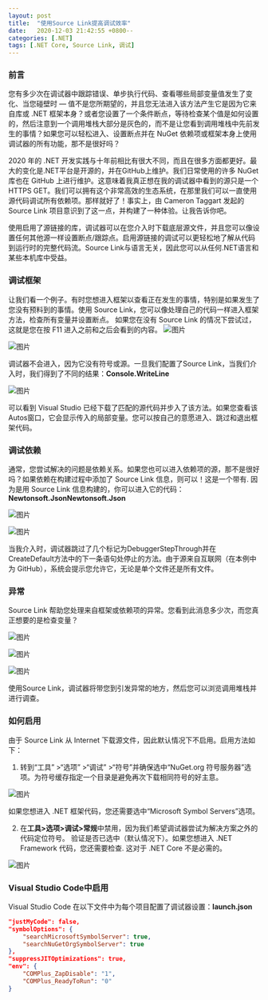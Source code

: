 ```yaml
---
layout: post
title:  "使用Source Link提高调试效率"
date:   2020-12-03 21:42:55 +0800--
categories: [.NET]
tags: [.NET Core, Source Link, 调试]  
---
```


### 前言
您有多少次在调试器中跟踪错误、单步执行代码、查看哪些局部变量值发生了变化、当您碰壁时 — 值不是您所期望的，并且您无法进入该方法产生它是因为它来自库或 .NET 框架本身？或者您设置了一个条件断点，等待检查某个值是如何设置的，然后注意到一个调用堆栈大部分是灰色的，而不是让您看到调用堆栈中先前发生的事情？如果您可以轻松进入、设置断点并在 NuGet 依赖项或框架本身上使用调试器的所有功能，那不是很好吗？

2020 年的 .NET 开发实践与十年前相比有很大不同，而且在很多方面都更好。最大的变化是.NET平台是开源的，并在GitHub上维护。我们日常使用的许多 NuGet 库也在 GitHub 上进行维护。这意味着我真正想在我的调试器中看到的源只是一个 HTTPS GET。我们可以拥有这个非常高效的生态系统，在那里我们可以一直使用源代码调试所有依赖项。那样就好了！事实上，由 Cameron Taggart 发起的 Source Link 项目意识到了这一点，并构建了一种体验。让我告诉你吧。

使用启用了源链接的库，调试器可以在您介入时下载底层源文件，并且您可以像设置任何其他源一样设置断点/跟踪点。启用源链接的调试可以更轻松地了解从代码到运行时的完整代码流。Source Link与语言无关，因此您可以从任何.NET语言和某些本机库中受益。

### 调试框架
让我们看一个例子。有时您想进入框架以查看正在发生的事情，特别是如果发生了您没有预料到的事情。使用 Source Link，您可以像处理自己的代码一样进入框架方法，检查所有变量并设置断点。
如果您在没有 Source Link 的情况下尝试过，这就是您在按 F11 进入之前和之后会看到的内容。
![图片](https://devblogs.microsoft.com/dotnet/wp-content/uploads/sites/10/2020/11/debug-framework-before.png)

![图片](https://devblogs.microsoft.com/dotnet/wp-content/uploads/sites/10/2020/11/debug-framework-nosourcelink-after.png)

调试器不会进入，因为它没有符号或源。一旦我们配置了Source Link，当我们介入时，我们得到了不同的结果：**Console.WriteLine**

![图片](https://devblogs.microsoft.com/dotnet/wp-content/uploads/sites/10/2020/11/debug-framework-sourcelink-after.png)

可以看到 Visual Studio 已经下载了匹配的源代码并步入了该方法。如果您查看该Autos窗口，它会显示传入的局部变量。您可以按自己的意愿进入、跳过和退出框架代码。

### 调试依赖
通常，您尝试解决的问题是依赖关系。如果您也可以进入依赖项的源，那不是很好吗？如果依赖在构建过程中添加了 Source Link 信息，则可以！这是一个带有. 因为是用 Source Link 信息构建的，你可以进入它的代码：**Newtonsoft.JsonNewtonsoft.Json**

![图片](https://devblogs.microsoft.com/dotnet/wp-content/uploads/sites/10/2020/11/newtonsoft-json-before.png)

![图片](https://devblogs.microsoft.com/dotnet/wp-content/uploads/sites/10/2020/11/newtonsoft-json-after.png)

当我介入时，调试器跳过了几个标记为DebuggerStepThrough并在CreateDefault方法中的下一条语句处停止的方法。由于源来自互联网（在本例中为 GitHub），系统会提示您允许它，无论是单个文件还是所有文件。

### 异常
Source Link 帮助您处理来自框架或依赖项的异常。您看到此消息多少次，而您真正想要的是检查变量？

![图片](https://devblogs.microsoft.com/dotnet/wp-content/uploads/sites/10/2020/11/unhandled-exception-before.png)

![图片](https://devblogs.microsoft.com/dotnet/wp-content/uploads/sites/10/2020/11/unhandled-exception-after-thrown.png)

![图片](https://devblogs.microsoft.com/dotnet/wp-content/uploads/sites/10/2020/11/unhandled-exception-after.png)

使用Source Link，调试器将带您到引发异常的地方，然后您可以浏览调用堆栈并进行调查。

### 如何启用
由于 Source Link 从 Internet 下载源文件，因此默认情况下不启用。启用方法如下：
1. 转到“工具” >“选项” >“调试” >“符号”并确保选中“NuGet.org 符号服务器”选项。为符号缓存指定一个目录是避免再次下载相同符号的好主意。
   
![图片](https://devblogs.microsoft.com/dotnet/wp-content/uploads/sites/10/2020/11/visual-studio-step-1.png)

如果您想进入 .NET 框架代码，您还需要选中“Microsoft Symbol Servers”选项。

2. 在**工具>选项>调试>常规**中禁用，因为我们希望调试器尝试为解决方案之外的代码定位符号。 验证是否已选中（默认情况下）。如果您想进入 .NET Framework 代码，您还需要检查. 这对于 .NET Core 不是必需的。
   
![图片](https://devblogs.microsoft.com/dotnet/wp-content/uploads/sites/10/2020/11/visual-studio-step-2.png)

### Visual Studio Code中启用
Visual Studio Code 在以下文件中为每个项目配置了调试器设置：**launch.json**

```Json
"justMyCode": false,
"symbolOptions": {
    "searchMicrosoftSymbolServer": true,
    "searchNuGetOrgSymbolServer": true
},
"suppressJITOptimizations": true,
"env": {
    "COMPlus_ZapDisable": "1",
    "COMPlus_ReadyToRun": "0"
}
```